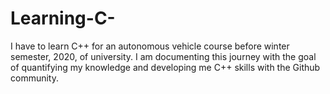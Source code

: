 # Learning-C-
I have to learn C++ for an autonomous vehicle course before winter semester, 2020, of university. I am documenting this journey with the goal of quantifying my knowledge and developing me C++ skills with the Github community.
